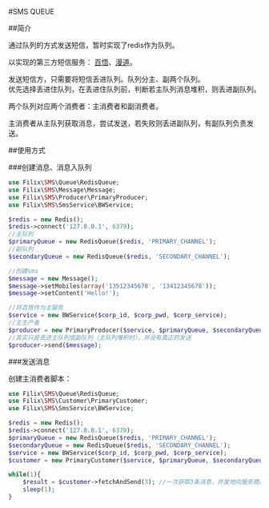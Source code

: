 #SMS QUEUE

##简介

通过队列的方式发送短信，暂时实现了redis作为队列。

以实现的第三方短信服务： [百悟](http://www.baiwutong.com/)、[漫道](http://www.zucp.net)。

发送短信方，只需要将短信丢进队列。队列分主、副两个队列。    
优先选择丢进住队列，在丢进住队列前，判断若主队列消息堆积，则丢进副队列。

两个队列对应两个消费者：主消费者和副消费者。

主消费者从主队列获取消息，尝试发送，若失败则丢进副队列，有副队列负责发送。


##使用方式

###创建消息、消息入队列

```php
use Filix\SMS\Queue\RedisQueue;    
use Filix\SMS\Message\Message;    
use Filix\SMS\Producer\PrimaryProducer;    
use Filix\SMS\SmsService\BWService;    

$redis = new Redis();    
$redis->connect('127.0.0.1', 6379);    
//主队列
$primaryQueue = new RedisQueue($redis, 'PRIMARY_CHANNEL');   
//副队列
$secondaryQueue = new RedisQueue($redis, 'SECONDARY_CHANNEL');     

//创建sms
$message = new Message();
$message->setMobiles(array('13512345678', '13412345678'));
$message->setContent('Hello!');

//将百悟作为主服务
$service = new BWService($corp_id, $corp_pwd, $corp_service); 
//主生产者
$producer = new PrimaryProducer($service, $primaryQueue, $secondaryQueue);
//其实只是丢进主队列或副队列（主队列堆积时），并没有真正的发送
$producer->send($message);
```

###发送消息

创建主消费者脚本：

```php
use Filix\SMS\Queue\RedisQueue;
use Filix\SMS\Customer\PrimaryCustomer;
use Filix\SMS\SmsService\BWService;

$redis = new Redis();
$redis->connect('127.0.0.1', 6379);
$primaryQueue = new RedisQueue($redis, 'PRIMARY_CHANNEL');
$secondaryQueue = new RedisQueue($redis, 'SECONDARY_CHANNEL');
$service = new BWService($corp_id, $corp_pwd, $corp_service); 
$customer = new PrimaryCustomer($service, $primaryQueue, $secondaryQueue);

while(1){
    $result = $customer->fetchAndSend(3); //一次获取3条消息，并发地向服务商接口发送
    sleep(1);
}
```